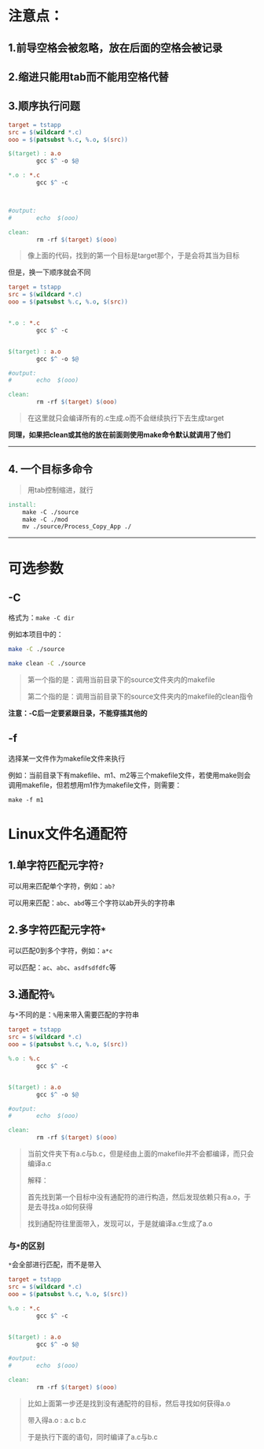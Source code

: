 # 注意点：

## 1.前导空格会被忽略，放在后面的空格会被记录

## 2.缩进只能用tab而不能用空格代替

## 3.顺序执行问题

```makefile
target = tstapp
src = $(wildcard *.c)
ooo = $(patsubst %.c, %.o, $(src))

$(target) : a.o
        gcc $^ -o $@

*.o : *.c
        gcc $^ -c



#output:
#       echo  $(ooo)

clean:
        rm -rf $(target) $(ooo)

```

> 像上面的代码，找到的第一个目标是target那个，于是会将其当为目标

但是，换一下顺序就会不同

```makefile
target = tstapp
src = $(wildcard *.c)
ooo = $(patsubst %.c, %.o, $(src))


*.o : *.c
        gcc $^ -c


$(target) : a.o
        gcc $^ -o $@

#output:
#       echo  $(ooo)

clean:
        rm -rf $(target) $(ooo)

```

> 在这里就只会编译所有的.c生成.o而不会继续执行下去生成target

**同理，如果把clean或其他的放在前面则使用make命令默认就调用了他们**

---

## 4. 一个目标多命令

> 用tab控制缩进，就行

```makefile
install:
    make -C ./source
    make -C ./mod
    mv ./source/Process_Copy_App ./
```

---

# 可选参数

## -C

格式为：`make -C dir`

例如本项目中的：

```bash
make -C ./source

make clean -C ./source
```

> 第一个指的是：调用当前目录下的source文件夹内的makefile
>
> 第二个指的是：调用当前目录下的source文件夹内的makefile的clean指令

**注意：-C后一定要紧跟目录，不能穿插其他的**

## -f

选择某一文件作为makefile文件来执行

例如：当前目录下有makefile、m1、m2等三个makefile文件，若使用make则会调用makefile，但若想用m1作为makefile文件，则需要：
```makefile
make -f m1
```

# Linux文件名通配符

## 1.单字符匹配元字符`?`

可以用来匹配单个字符，例如：`ab?`

可以用来匹配：`abc`、`abd`等三个字符以ab开头的字符串

## 2.多字符匹配元字符`*`

可以匹配0到多个字符，例如：`a*c`

可以匹配：`ac`、`abc`、`asdfsdfdfc`等

## 3.通配符`%`

与`*`不同的是：`%`用来带入需要匹配的字符串

```makefile
target = tstapp
src = $(wildcard *.c)
ooo = $(patsubst %.c, %.o, $(src))

%.o : %.c
        gcc $^ -c


$(target) : a.o
        gcc $^ -o $@

#output:
#       echo  $(ooo)

clean:
        rm -rf $(target) $(ooo)
```

> 当前文件夹下有a.c与b.c，但是经由上面的makefile并不会都编译，而只会编译a.c
>
> 解释：
>
> 首先找到第一个目标中没有通配符的进行构造，然后发现依赖只有a.o，于是去寻找a.o如何获得
>
> 找到通配符往里面带入，发现可以，于是就编译a.c生成了a.o

### 与`*`的区别

`*`会全部进行匹配，而不是带入

```makefile
target = tstapp
src = $(wildcard *.c)
ooo = $(patsubst %.c, %.o, $(src))

%.o : *.c
        gcc $^ -c


$(target) : a.o
        gcc $^ -o $@

#output:
#       echo  $(ooo)

clean:
        rm -rf $(target) $(ooo)
```

> 比如上面第一步还是找到没有通配符的目标，然后寻找如何获得a.o
>
> 带入得a.o : a.c b.c
>
> 于是执行下面的语句，同时编译了a.c与b.c